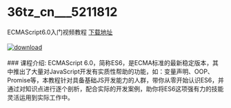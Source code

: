 # 36tz_cn___5211812
ECMAScript6.0入门视频教程
[下载地址](http://www.36tz.cn/article/5211812 "下载地址")
<br/></br>[![download](http://36tz.cn/muke_img/2020_04_2-7-300x155.png "下载地址")](http://www.36tz.cn/article/5211812 "下载地址")
<br/></br>### 课程介绍:
ECMAScript 6.0，简称ES6，是ECMA标准的最新稳定版本，其中推出了大量对JavaScript开发有实质性帮助的功能，如：变量声明、OOP、Promise等，本教程针对具备基础JS开发能力的人群，带你从零开始认识ES6，并通过对知识点进行逐个剖析，配合实际的开发案例，助你将ES6这项强有力的技能灵活运用到实际工作中。


